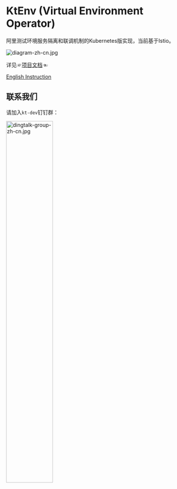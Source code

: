 KtEnv (Virtual Environment Operator)
===========

阿里测试环境服务隔离和联调机制的Kubernetes版实现，当前基于Istio。

![diagram-zh-cn.jpg](https://img.alicdn.com/imgextra/i2/O1CN01BtTOFT1iLsCzEkPku_!!6000000004397-0-tps-2160-884.jpg)

详见☞[项目文档](https://alibaba.github.io/virtual-environment/#/zh-cn/)☜

[English Instruction](./README_EN.md)

## 联系我们

请加入`kt-dev`钉钉群：

<img src="https://img.alicdn.com/imgextra/i1/O1CN01fLj1a622YVRnxTNyt_!!6000000007132-0-tps-573-657.jpg" alt="dingtalk-group-zh-cn.jpg" width="50%"></img>
